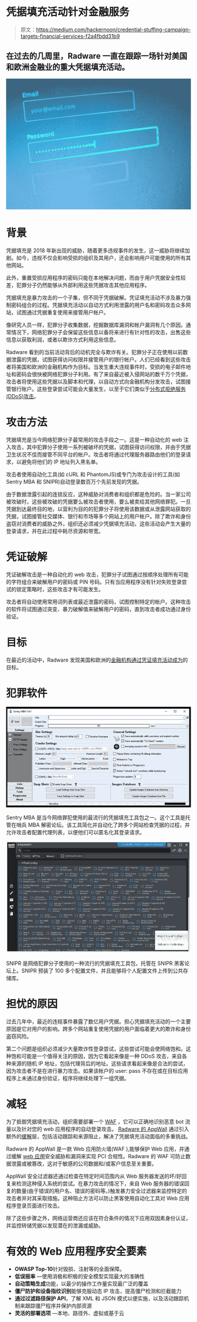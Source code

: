 # 凭据填充活动针对金融服务

> 原文：<https://medium.com/hackernoon/credential-stuffing-campaign-targets-financial-services-f2a4fbdd31b9>

## 在过去的几周里，Radware 一直在跟踪一场针对美国和欧洲金融业的重大凭据填充活动。

![](img/57d7f4a5ae1398fc3e2011fdfd72230e.png)

# 背景

凭据填充是 2018 年新出现的威胁，随着更多违规事件的发生，这一威胁将继续加剧。如今，违规不仅会影响受损的组织及其用户，还会影响用户可能使用的所有其他网站。

此外，重置受损应用程序的密码只能在本地解决问题，而由于用户凭据安全性较差，犯罪分子仍然能够从外部利用这些凭据攻击其他应用程序。

凭据填充是暴力攻击的一个子集，但不同于凭据破解。凭证填充活动不涉及暴力强制密码组合的过程。凭据填充活动以自动方式利用泄露的用户名和密码攻击众多网站，试图通过凭据重复使用来接管用户帐户。

像研究人员一样，犯罪分子收集数据，挖掘数据库漏洞和帐户漏洞有几个原因。通常情况下，网络犯罪分子会保留这些信息以备将来进行有针对性的攻击，出售这些信息以获取利润，或者以欺诈方式利用这些信息。

Radware 看到的当前活动背后的动机完全与欺诈有关。犯罪分子正在使用以前数据泄露的凭据，试图获得访问权限并接管用户的银行帐户。人们已经看到这些攻击者将美国和欧洲的金融机构作为目标。当发生重大违规事件时，受损的电子邮件地址和密码会很快被网络犯罪分子利用。有了来自最近被入侵网站的数千万个凭据，攻击者将使用这些凭据以及脚本和代理，以自动方式向金融机构分发攻击，试图接管银行账户。这些登录尝试可能会大量发生，以至于它们类似于[分布式拒绝服务(DDoS)攻击](https://www.radware.com/resources/ddos_attacks.aspx)。

# 攻击方法

凭据填充是当今网络犯罪分子最常用的攻击手段之一。这是一种自动化的 web 注入攻击，其中犯罪分子使用一系列被破坏的凭据，试图获得访问权限，并由于凭据卫生状况不佳而接管不同平台的帐户。攻击者将通过代理服务器路由他们的登录请求，以避免将他们的 IP 地址列入黑名单。

攻击者使用自动化工具(如 cURL 和 PhantomJS)或专门为攻击设计的工具(如 Sentry MBA 和 SNIPR)自动登录数百万个先前发现的凭据。

由于数据泄露引起的连锁反应，这种威胁对消费者和组织都是危险的。当一家公司被攻破时，这些被攻破的凭据要么被攻击者使用，要么被卖给其他网络罪犯。一旦凭据到达最终目的地，以营利为目的的犯罪分子将使用该数据或从泄露网站获取的凭据，试图接管社交媒体、银行和市场等多个网站上的用户帐户。除了欺诈和身份盗窃对消费者的威胁之外，组织还必须减少凭据填充活动，这些活动会产生大量的登录请求，并在此过程中耗尽资源和带宽。

# 凭证破解

凭证破解攻击是一种自动化的 web 攻击，犯罪分子试图通过按顺序处理所有可能的字符组合来破解用户的密码或 PIN 号码。只有当应用程序没有针对失败登录尝试的锁定策略时，这些攻击才有可能发生。

攻击者将自动使用常用词列表或最近泄露的密码，试图控制特定的帐户。这种攻击的软件将试图通过突变、暴力破解值来破解用户的密码，直到攻击者成功通过身份验证。

# 目标

在最近的活动中，Radware 发现美国和欧洲的[金融机构通过凭证填充活动成为](https://www.radware.com/solutions/financial/)的目标。

# 犯罪软件

![](img/b84519ee19bd8500876844e1e9230b5b.png)

Sentry MBA 是当今网络罪犯使用的最流行的凭据填充工具包之一。这个工具是托管在哨兵 MBA 解密论坛。该工具简化并自动化了跨多个网站检查凭据的过程，并允许攻击者配置代理列表，以便他们可以匿名化其登录请求。

![](img/4c7e414d69821b22dd51d2e75eb3caa0.png)

SNIPR 是网络犯罪分子使用的一种流行的凭据填充工具包，托管在 SNIPR 黑客论坛上。SNIPR 预装了 100 多个配置文件，并且能够将个人配置文件上传到公共存储库。

# 担忧的原因

过去几年中，最近的违规事件暴露了数亿用户凭据。担心凭据填充活动的一个主要原因是它对用户的影响。跨多个网站重复使用凭据的用户面临着更大的欺诈和身份盗窃风险。

第二个问题是组织必须减少大量欺诈性登录尝试，这些尝试可能会使网络饱和。这种饱和可能是一个值得关注的原因，因为它看起来像是一种 DDoS 攻击，来自各种来源的随机 IP 地址，包括代理背后的地址。这些请求看起来像是合法的尝试，因为攻击者不是在进行暴力攻击。如果该帐户的 user: pass 不存在或在目标应用程序上未通过身份验证，程序将继续处理下一组凭据。

# 减轻

为了抵御凭据填充活动，组织需要部署一个 [WAF](https://www.radware.com/products/cloud-waf-service/) ，它可以正确地识别恶意 bot 流量以及针对您的 web 应用程序的自动登录攻击。 [Radware 的 AppWall](https://www.radware.com/products/appwall/) 通过引入额外的[缓解](https://www.radware.com/solutions/ddos-protection/)层，包括活动跟踪和来源阻止，解决了凭据填充活动面临的多重挑战。

Radware 的 AppWall 是一款 Web 应用防火墙(WAF ),能够保护 Web 应用，并通过缓解 [web 应用](https://www.radware.com/products/application-network-security/)安全威胁和漏洞来实现 PCI 合规性。Radware 的 WAF 可防止数据泄露或被篡改，这对于敏感的公司数据和/或客户信息至关重要。

AppWall 安全过滤器还通过检查在特定时间范围内从 Web 服务器发送的坏/好回复来检测这种侵入系统的尝试。在暴力攻击的情况下，来自 Web 服务器的错误回复的数量(由于错误的用户名、错误的密码等。)触发暴力安全过滤器来监控特定的攻击者并对其采取措施。这种阻止方法可以防止黑客使用自动化工具对 Web 应用程序登录页面进行攻击。

除了这些步骤之外，网络运营商还应该在符合条件的情况下应用双因素身份认证，并监控转储凭据以发现潜在的泄漏或威胁。

# 有效的 Web 应用程序安全要素

*   **OWASP Top-10**针对毁损、注射等的全面保障。
*   **低误报率** —使用消极和积极的安全模型实现最大的准确性
*   **自动策略生成**功能，以最少的操作工作量实现最广泛的覆盖
*   **僵尸防护和设备指纹识别**能够克服动态 IP 攻击，提高僵尸检测和拦截能力
*   **通过过滤路径保护 API**，了解 XML 和 JSON 模式以便实施，以及活动跟踪机制来跟踪僵尸程序并保护内部资源
*   **灵活的部署选项** —本地、路径外、虚拟或基于云